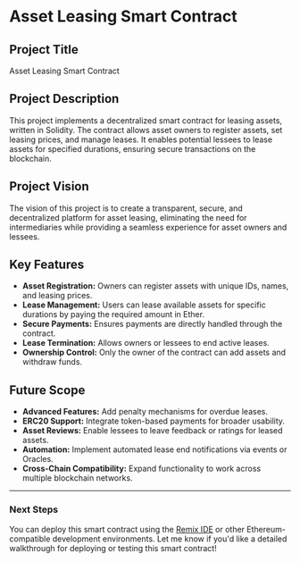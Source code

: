 # Asset Leasing Smart Contract

## Project Title
Asset Leasing Smart Contract

## Project Description
This project implements a decentralized smart contract for leasing assets, written in Solidity. The contract allows asset owners to register assets, set leasing prices, and manage leases. It enables potential lessees to lease assets for specified durations, ensuring secure transactions on the blockchain.

## Project Vision
The vision of this project is to create a transparent, secure, and decentralized platform for asset leasing, eliminating the need for intermediaries while providing a seamless experience for asset owners and lessees.

## Key Features
- **Asset Registration:** Owners can register assets with unique IDs, names, and leasing prices.
- **Lease Management:** Users can lease available assets for specific durations by paying the required amount in Ether.
- **Secure Payments:** Ensures payments are directly handled through the contract.
- **Lease Termination:** Allows owners or lessees to end active leases.
- **Ownership Control:** Only the owner of the contract can add assets and withdraw funds.

## Future Scope
- **Advanced Features:** Add penalty mechanisms for overdue leases.
- **ERC20 Support:** Integrate token-based payments for broader usability.
- **Asset Reviews:** Enable lessees to leave feedback or ratings for leased assets.
- **Automation:** Implement automated lease end notifications via events or Oracles.
- **Cross-Chain Compatibility:** Expand functionality to work across multiple blockchain networks.

---

### Next Steps
You can deploy this smart contract using the [Remix IDE](https://remix.ethereum.org/) or other Ethereum-compatible development environments. Let me know if you'd like a detailed walkthrough for deploying or testing this smart contract!
